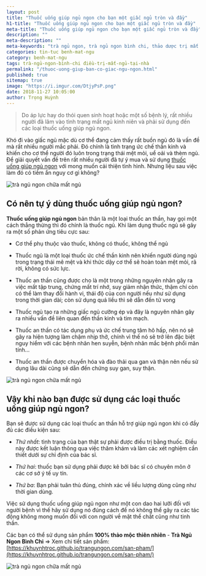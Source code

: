 ```yaml
---
layout: post
title: "Thuốc uống giúp ngủ ngon cho bạn một giấc ngủ tròn và đầy"
h1-title: "Thuốc uống giúp ngủ ngon cho bạn một giấc ngủ tròn và đầy"
meta-title: "Thuốc uống giúp ngủ ngon cho bạn một giấc ngủ tròn và đầy"
description: ""
meta-description: ""
meta-keywords: "trà ngủ ngon, trà ngủ ngon bình chi, thảo dược trị mất ngủ, thuốc uống giúp ngủ ngon, thuốc ngủ ngon"
categories: tin-tuc benh-mat-ngu
category: benh-mat-ngu
tags: trà-ngủ-ngon-bình-chi điều-trị-mất-ngủ-tại-nhà
permalink: "/thuoc-uong-giup-ban-co-giac-ngu-ngon.html"
published: true
sitemap: true
image: "https://i.imgur.com/DtjyPsP.png"
date: 2018-11-27 10:05:00
author: Trọng Huỳnh
---
```


<blockquote>Do áp lực hay do thói quen sinh hoạt hoặc một số bệnh lý, rất nhiều người đã lâm vào tình trạng mất ngủ kinh niên và phải sử dụng đến các loại thuốc uống giúp ngủ ngon.</blockquote>

Khó đi vào giấc ngủ mặc dù cơ thể đang cảm thấy rất buồn ngủ đó là vấn đề mà rất nhiều người mắc phải. Đó chính là tình trạng ức chế thần kinh và khiến cho cơ thể người đó luôn trong trạng thái mệt mỏi, uể oải và thèm ngủ. Để giải quyết vấn đề trên rất nhiều người đã tự ý mua và sử dụng [thuốc uống giúp ngủ ngon](https://khuynhtroc.github.io/trangungon.com/san-pham/) với mong muốn cải thiện tình hình. Nhưng liệu sau việc làm đó có tiềm ẩn nguy cơ gì không?

<img  src="https://i.imgur.com/67YTted.png" alt="trà ngủ ngon chữa mất ngủ" class="image_fade responsive-img lazy"> 

## Có nên tự ý dùng thuốc uống giúp ngủ ngon?

<strong>Thuốc uống giúp ngủ ngon</strong> bản thân là một loại thuốc an thần, hay gọi một cách thẳng thừng thì đó chính là thuốc ngủ. Khi làm dụng thuốc ngủ sẽ gây ra một số phản ứng tiêu cực sau:

- Cơ thể phụ thuộc vào thuốc, không có thuốc, không thể ngủ

- Thuốc ngủ là một loại thuốc ức chế thần kinh nên khiến người dùng ngủ trong trạng thái mê mệt và khi thức dậy cơ thể sẽ hoàn toàn mệt mỏi, rã rời, không có sức lực.

- Thuốc an thần cũng được cho là một trong những nguyên nhân gây ra việc mất tập trung, chứng mất trí nhớ, suy giảm nhận thức, thậm chí còn có thể làm thay đổi hành vi, thái độ của con người nếu như sử dụng trong thời gian dài; còn sử dụng quá liều thì sẽ dẫn đến tử vong

- Thuốc ngủ tạo ra những giấc ngủ cưỡng ép và đây là nguyên nhân gây ra nhiều vấn đề liên quan đến thần kinh và tim mạch.

- Thuốc an thần có tác dụng phụ và ức chế trung tâm hô hấp, nên nó sẽ gây ra hiện tượng làm chậm nhịp thở, chính vì thế nó sẽ trở lên đặc biệt nguy hiểm với các bệnh nhân hen suyễn, bệnh nhân mắc bệnh phổi mãn tính…

- Thuốc an thần được chuyển hóa và đào thải qua gan và thận nên nếu sử dụng lâu dài cũng sẽ dẫn đến chứng suy gan, suy thận.

<img  src="https://i.imgur.com/67YTted.png" alt="trà ngủ ngon chữa mất ngủ" class="image_fade responsive-img lazy"> 

## Vậy khi nào bạn được sử dụng các loại thuốc uống giúp ngủ ngon?

Bạn sẽ được sử dụng các loại thuốc an thần hỗ trợ giúp ngủ ngon khi có đầy đủ các điều kiện sau:

- <i>Thứ nhất</i>: tình trạng của bạn thật sự phải được điều trị bằng thuốc. Điều này được kết luận thông qua việc thăm khám và làm các xét nghiệm cần thiết dưới sự chỉ định của bác sĩ.

- <i>Thứ hai</i>: thuốc bạn sử dụng phải được kê bởi bác sĩ có chuyên môn ở các cơ sở ý tế uy tín.

- <i>Thứ ba</i>: Bạn phải tuân thủ đúng, chính xác về liều lượng dùng cũng như thời gian dùng.

Việc sử dụng thuốc uống giúp ngủ ngon như một con dao hai lưỡi đối với người bệnh vì thế hãy sử dụng nó đúng cách để nó không thể gây ra các tác động không mong muốn đối với con người về mặt thể chất cũng như tinh thần.

Các bạn có thể sử dụng sản phẩm <b>100% thảo mộc thiên nhiên</b> - <strong>Trà Ngủ Ngon Bình Chi</strong> => Xem chi tiết sản phẩm: [https://khuynhtroc.github.io/trangungon.com/san-pham/](https://khuynhtroc.github.io/trangungon.com/san-pham/)

<img  src="https://i.imgur.com/8FDRRXe.jpg" alt="trà ngủ ngon chữa mất ngủ" class="image_fade responsive-img lazy"> 